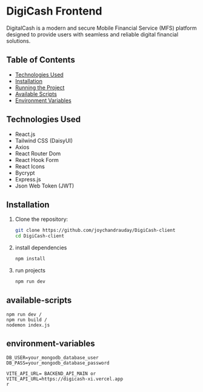 # DigiCash Frontend

DigitalCash is a modern and secure Mobile Financial Service (MFS) platform designed to provide users with seamless and reliable digital financial solutions.

## Table of Contents

- [Technologies Used](#technologies-used)
- [Installation](#installation)
- [Running the Project](#running-the-project)
- [Available Scripts](#available-scripts)
- [Environment Variables](#environment-variables)

## Technologies Used

- React.js
- Tailwind CSS (DaisyUI)
- Axios
- React Router Dom
- React Hook Form
- React Icons
- Bycrypt
- Express.js
- Json Web Token (JWT)


## Installation

1.  Clone the repository:

    ```bash
    git clone https://github.com/joychandrauday/DigiCash-client
    cd DigiCash-client
    ```

2.  install dependencies

    ```bash
    npm install
    ```

3.  run projects

    ```bash
    npm run dev
    ```

## available-scripts

    npm run dev /
    npm run build /
    nodemon index.js


## environment-variables

    
    DB_USER=your_mongodb_database_user
    DB_PASS=your_mongodb_database_password

    VITE_API_URL= BACKEND_API_MAIN or
    VITE_API_URL=https://digicash-xi.vercel.app
    r